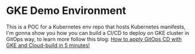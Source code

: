 # GKE Demo Environment

This is a POC for a Kubernetes env repo that hosts  Kubernetes manifests, I'm gonna show you how you can build a CI/CD to deploy on GKE cluster in GitOps way, to learn more follow this blog: [How to apply GitOps CD with GKE and Cloud-build in 5 minutes!](https://medium.com/@abdulrahmanbabil/how-to-apply-gitops-cd-with-gke-and-cloud-build-in-5-minutes-58455a2bf063)
